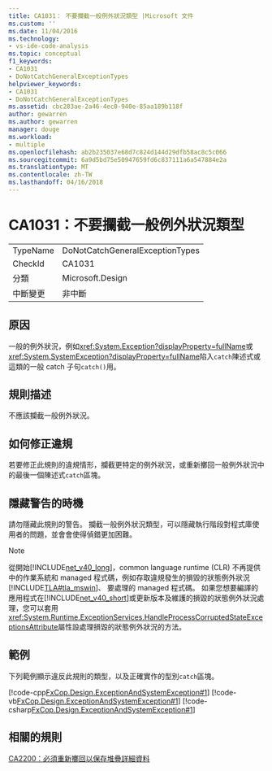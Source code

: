 ```yaml
---
title: CA1031： 不要攔截一般例外狀況類型 |Microsoft 文件
ms.custom: ''
ms.date: 11/04/2016
ms.technology:
- vs-ide-code-analysis
ms.topic: conceptual
f1_keywords:
- CA1031
- DoNotCatchGeneralExceptionTypes
helpviewer_keywords:
- CA1031
- DoNotCatchGeneralExceptionTypes
ms.assetid: cbc283ae-2a46-4ec0-940e-85aa189b118f
author: gewarren
ms.author: gewarren
manager: douge
ms.workload:
- multiple
ms.openlocfilehash: ab2b235037e68d7c824d144d29dfb58ac8c5c066
ms.sourcegitcommit: 6a9d5bd75e50947659fd6c837111a6a547884e2a
ms.translationtype: MT
ms.contentlocale: zh-TW
ms.lasthandoff: 04/16/2018
---
```

# <a name="ca1031-do-not-catch-general-exception-types"></a>CA1031：不要攔截一般例外狀況類型
|||  
|-|-|  
|TypeName|DoNotCatchGeneralExceptionTypes|  
|CheckId|CA1031|  
|分類|Microsoft.Design|  
|中斷變更|非中斷|  
  
## <a name="cause"></a>原因  
 一般的例外狀況，例如<xref:System.Exception?displayProperty=fullName>或<xref:System.SystemException?displayProperty=fullName>陷入`catch`陳述式或這類的一般 catch 子句`catch()`用。  
  
## <a name="rule-description"></a>規則描述  
 不應該攔截一般例外狀況。  
  
## <a name="how-to-fix-violations"></a>如何修正違規  
 若要修正此規則的違規情形，攔截更特定的例外狀況，或重新擲回一般例外狀況中的最後一個陳述式`catch`區塊。  
  
## <a name="when-to-suppress-warnings"></a>隱藏警告的時機  
 請勿隱藏此規則的警告。 攔截一般例外狀況類型，可以隱藏執行階段對程式庫使用者的問題，並會會使得偵錯更加困難。  
  
> [!NOTE]
>  從開始[!INCLUDE[net_v40_long](../code-quality/includes/net_v40_long_md.md)]，common language runtime (CLR) 不再提供中的作業系統和 managed 程式碼，例如存取違規發生的損毀的狀態例外狀況[!INCLUDE[TLA#tla_mswin](../code-quality/includes/tlasharptla_mswin_md.md)]、 要處理的 managed 程式碼。 如果您想要編譯的應用程式在[!INCLUDE[net_v40_short](../code-quality/includes/net_v40_short_md.md)]或更新版本及維護的損毀的狀態例外狀況處理，您可以套用<xref:System.Runtime.ExceptionServices.HandleProcessCorruptedStateExceptionsAttribute>屬性設處理損毀的狀態例外狀況的方法。  
  
## <a name="example"></a>範例  
 下列範例顯示違反此規則的類型，以及正確實作的型別`catch`區塊。  
  
 [!code-cpp[FxCop.Design.ExceptionAndSystemException#1](../code-quality/codesnippet/CPP/ca1031-do-not-catch-general-exception-types_1.cpp)]
 [!code-vb[FxCop.Design.ExceptionAndSystemException#1](../code-quality/codesnippet/VisualBasic/ca1031-do-not-catch-general-exception-types_1.vb)]
 [!code-csharp[FxCop.Design.ExceptionAndSystemException#1](../code-quality/codesnippet/CSharp/ca1031-do-not-catch-general-exception-types_1.cs)]  
  
## <a name="related-rules"></a>相關的規則  
 [CA2200：必須重新擲回以保存堆疊詳細資料](../code-quality/ca2200-rethrow-to-preserve-stack-details.md)